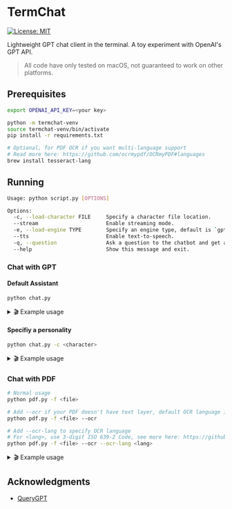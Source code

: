 # TermChat

[![License: MIT](https://img.shields.io/badge/License-MIT-yellow.svg)](https://opensource.org/licenses/MIT)

Lightweight GPT chat client in the terminal. A toy experiment with OpenAI's GPT API.

> All code have only tested on macOS, not guaranteed to work on other platforms.

## Prerequisites

```bash
export OPENAI_API_KEY=<your key>
```

```bash
python -m termchat-venv
source termchat-venv/bin/activate
pip install -r requirements.txt
```

```bash
# Optional, for PDF OCR if you want multi-language support
# Read more here: https://github.com/ocrmypdf/OCRmyPDF#languages
brew install tesseract-lang
```

## Running

```bash
Usage: python script.py [OPTIONS]

Options:
  -c, --load-character FILE     Specify a character file location.
  --stream                      Enable streaming mode.
  -e, --load-engine TYPE        Specify an engine type, default is `gpt-3.5-turbo`.
  --tts                         Enable text-to-speech.
  -q, --question                Ask a question to the chatbot and get an answer directly.
  --help                        Show this message and exit.
```

### Chat with GPT

#### Default Assistant

```bash
python chat.py
```

<details>
  <summary> 🎬 Example usage </summary>
https://github.com/tommyjtl/termchat/assets/1622557/fb5d111b-42fb-4899-aeb6-c97202847a6f
</details>

#### Specifiy a personality

```bash
python chat.py -c <character>
```

<details>
  <summary> 🎬 Example usage </summary>
https://github.com/tommyjtl/termchat/assets/1622557/9d4ae7d7-d62b-4e28-b428-6b676d3780aa
</details>

### Chat with PDF

```bash
# Normal usage
python pdf.py -f <file>

# Add --ocr if your PDF doesn't have text layer, default OCR language is English
python pdf.py -f <file> --ocr

# Add --ocr-lang to specify OCR language
# For <lang>, use 3-digit ISO 639-2 Code, see more here: https://github.com/tesseract-ocr/tessdata
python pdf.py -f <file> --ocr --ocr-lang <lang>
```

<details>
  <summary> 🎬 Example usage </summary>
https://github.com/tommyjtl/termchat/assets/1622557/40162508-3263-406b-bb7e-27558ae8d618
</details>

## Acknowledgments

- [QueryGPT](https://github.com/tsensei/QueryGPT)
